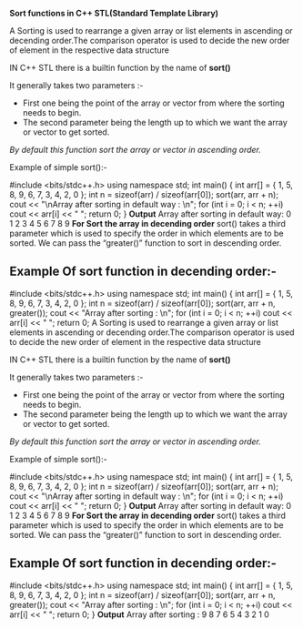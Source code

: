 **Sort functions in C++ STL(Standard Template Library)**

A Sorting is used to rearrange a given array or list elements in ascending or decending order.The comparison operator is used to decide the new order of element in the respective data structure

IN C++ STL there is a builtin function by the name of  **sort()**

It generally takes two parameters :- 

* First one being the point of the array or vector from where the sorting needs to begin.
* The second parameter being the length up to which we want the array or vector to get sorted.

*By default this function sort the array or vector in ascending order.*

Example of simple sort():-

#include <bits/stdc++.h>
using namespace std;
int main()
{
	int arr[] = { 1, 5, 8, 9, 6, 7, 3, 4, 2, 0 };
	int n = sizeof(arr) / sizeof(arr[0]);
	sort(arr, arr + n);
	cout << "\nArray after sorting in default way : \n";
	for (int i = 0; i < n; ++i)
		cout << arr[i] << " ";
	return 0;
}
**Output**
Array after sorting in default way: 
0 1 2 3 4 5 6 7 8 9
**For Sort the array in decending order**
sort() takes a third parameter which is used to specify the order in which elements are to be sorted. We can pass the “greater()” function to sort in descending order.
## **Example Of sort function in decending order:-**
#include <bits/stdc++.h>
using namespace std;
int main()
{
	int arr[] = { 1, 5, 8, 9, 6, 7, 3, 4, 2, 0 };
	int n = sizeof(arr) / sizeof(arr[0]);
	sort(arr, arr + n, greater<int>());
	cout << "Array after sorting : \n";
	for (int i = 0; i < n; ++i)
		cout << arr[i] << " ";
	return 0;
A Sorting is used to rearrange a given array or list elements in ascending or decending order.The comparison operator is used to decide the new order of element in the respective data structure

IN C++ STL there is a builtin function by the name of  **sort()**

It generally takes two parameters :- 

* First one being the point of the array or vector from where the sorting needs to begin.
* The second parameter being the length up to which we want the array or vector to get sorted.

*By default this function sort the array or vector in ascending order.*

Example of simple sort():-

#include <bits/stdc++.h>
using namespace std;
int main()
{
	int arr[] = { 1, 5, 8, 9, 6, 7, 3, 4, 2, 0 };
	int n = sizeof(arr) / sizeof(arr[0]);
	sort(arr, arr + n);
	cout << "\nArray after sorting in default way : \n";
	for (int i = 0; i < n; ++i)
		cout << arr[i] << " ";
	return 0;
}
**Output**
Array after sorting in default way: 
0 1 2 3 4 5 6 7 8 9
**For Sort the array in decending order**
sort() takes a third parameter which is used to specify the order in which elements are to be sorted. We can pass the “greater()” function to sort in descending order.
## **Example Of sort function in decending order:-**
#include <bits/stdc++.h>
using namespace std;
int main()
{
	int arr[] = { 1, 5, 8, 9, 6, 7, 3, 4, 2, 0 };
	int n = sizeof(arr) / sizeof(arr[0]);
	sort(arr, arr + n, greater<int>());
	cout << "Array after sorting : \n";
	for (int i = 0; i < n; ++i)
		cout << arr[i] << " ";
	return 0;
}
**Output**
Array after sorting : 
9 8 7 6 5 4 3 2 1 0
